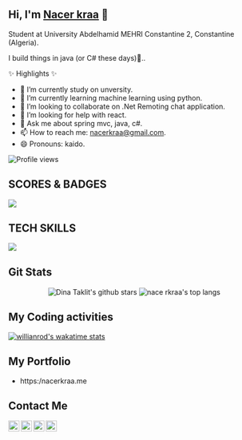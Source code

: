 Hi, I'm [Nacer kraa](https://www.nacerkraa.me) 👋
-------------------------------------------------------------------------------------------------------------------------------

<!--
**nacerkraa/nacerkraa** is a ✨ _special_ ✨ repository because its `README.md` (this file) appears on your GitHub profile.

Here are some ideas to get you started:

- 🔭 I’m currently working on ............
- 🌱 I’m currently learning .......
- 👯 I’m looking to collaborate on .............
- 🤔 I’m looking for help with .......
- 💬 Ask me about ....
- 📫 How to reach me: ....
- 😄 Pronouns: ....
- ⚡ Fun fact: ...
-->

Student at University Abdelhamid MEHRI Constantine 2, Constantine (Algeria).

I build things in java (or C# these days)💚..

✨ Highlights ✨

- 🔭 I’m currently study on unversity.
- 🌱 I’m currently learning machine learning using python.
- 👯 I’m looking to collaborate on .Net Remoting chat application.
- 🤔 I’m looking for help with react.
- 💬 Ask me about spring mvc, java, c#.
- 📫 How to reach me: nacerkraa@gmail.com.
- 😄 Pronouns: kaido.

![Profile views](https://komarev.com/ghpvc/?username=nacerkraa&color=d73d4e)

## SCORES & BADGES

<img
  src="https://cr-ss-service.azurewebsites.net/api/ScreenShot?widget=summary&username=nacerkraa&branding=false"
/>

## TECH SKILLS
<img
  src="https://cr-skills-chart-widget.azurewebsites.net/api/api?username=nacerkraa&width=840&height=200&skills=JavaScript,HTML,CSS,SCSS,Bootstrap,TypeScript,JSON,Python,Gulp,SASS,ReactJS,NodeJS,Shell,Flask,Batchfile"
/>

## Git Stats
<p align='center'>
  <img align="center" src="https://github-readme-stats.vercel.app/api?username=nacerkraa&bg_color=071A2C&icon_color=d73d4e&show_icons=true&count_private=true&theme=tokyonight&line_height=27&text_color=FFFFFF" alt="Dina Taklit's github stars"/>

  <img align="center" src="https://github-readme-stats.vercel.app/api/top-langs/?username=nacerkraa&langs_count=8&layout=compact&bg_color=071A2C&text_color=FFFFFF" alt="nace rkraa's top langs"/>
</p>

## My Coding activities

[![willianrod's wakatime stats](https://github-readme-stats.vercel.app/api/wakatime?username=nacerkraa)](https://github.com/nacerkraa/github-readme-stats)

## My Portfolio 

- https:/nacerkraa.me

## Contact Me 


<a href="https://www.linkedin.com/in/nacerkraa/">
  <img align="left" alt="Nacer Kraa' LinkedIn" width="22px" src="https://cdn.jsdelivr.net/npm/simple-icons@v3/icons/linkedin.svg" />
</a>
<a href="https://www.facebook.com/nacer.kraa/">
  <img align="left" alt="Nacer KRAA | Facebook" width="22px" src="https://cdn.jsdelivr.net/npm/simple-icons@3.11.0/icons/facebook.svg" />
</a>


<a href="https://github.com/nacerkraa">
  <img align="left" alt="Nacer KRAA | Github" width="22px" src="https://cdn.jsdelivr.net/npm/simple-icons@v3/icons/github.svg" />
</a>

<a href="https://stackoverflow.com/users/9039646/nacerkraat">
  <img align="left" alt="Nacer KRAA | Stack Overflow" width="22px" src="https://cdn.jsdelivr.net/npm/simple-icons@3.11.0/icons/stackoverflow.svg" />
</a>

<br/>
<br/>

